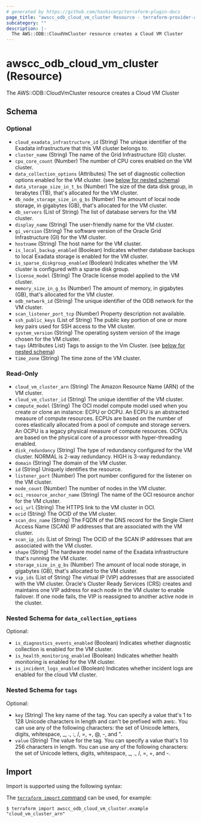 ```yaml
---
# generated by https://github.com/hashicorp/terraform-plugin-docs
page_title: "awscc_odb_cloud_vm_cluster Resource - terraform-provider-awscc"
subcategory: ""
description: |-
  The AWS::ODB::CloudVmCluster resource creates a Cloud VM Cluster
---
```


# awscc_odb_cloud_vm_cluster (Resource)

The AWS::ODB::CloudVmCluster resource creates a Cloud VM Cluster



<!-- schema generated by tfplugindocs -->
## Schema

### Optional

- `cloud_exadata_infrastructure_id` (String) The unique identifier of the Exadata infrastructure that this VM cluster belongs to.
- `cluster_name` (String) The name of the Grid Infrastructure (GI) cluster.
- `cpu_core_count` (Number) The number of CPU cores enabled on the VM cluster.
- `data_collection_options` (Attributes) The set of diagnostic collection options enabled for the VM cluster. (see [below for nested schema](#nestedatt--data_collection_options))
- `data_storage_size_in_t_bs` (Number) The size of the data disk group, in terabytes (TB), that's allocated for the VM cluster.
- `db_node_storage_size_in_g_bs` (Number) The amount of local node storage, in gigabytes (GB), that's allocated for the VM cluster.
- `db_servers` (List of String) The list of database servers for the VM cluster.
- `display_name` (String) The user-friendly name for the VM cluster.
- `gi_version` (String) The software version of the Oracle Grid Infrastructure (GI) for the VM cluster.
- `hostname` (String) The host name for the VM cluster.
- `is_local_backup_enabled` (Boolean) Indicates whether database backups to local Exadata storage is enabled for the VM cluster.
- `is_sparse_diskgroup_enabled` (Boolean) Indicates whether the VM cluster is configured with a sparse disk group.
- `license_model` (String) The Oracle license model applied to the VM cluster.
- `memory_size_in_g_bs` (Number) The amount of memory, in gigabytes (GB), that's allocated for the VM cluster.
- `odb_network_id` (String) The unique identifier of the ODB network for the VM cluster.
- `scan_listener_port_tcp` (Number) Property description not available.
- `ssh_public_keys` (List of String) The public key portion of one or more key pairs used for SSH access to the VM cluster.
- `system_version` (String) The operating system version of the image chosen for the VM cluster.
- `tags` (Attributes List) Tags to assign to the Vm Cluster. (see [below for nested schema](#nestedatt--tags))
- `time_zone` (String) The time zone of the VM cluster.

### Read-Only

- `cloud_vm_cluster_arn` (String) The Amazon Resource Name (ARN) of the VM cluster.
- `cloud_vm_cluster_id` (String) The unique identifier of the VM cluster.
- `compute_model` (String) The OCI model compute model used when you create or clone an instance: ECPU or OCPU. An ECPU is an abstracted measure of compute resources. ECPUs are based on the number of cores elastically allocated from a pool of compute and storage servers. An OCPU is a legacy physical measure of compute resources. OCPUs are based on the physical core of a processor with hyper-threading enabled.
- `disk_redundancy` (String) The type of redundancy configured for the VM cluster. NORMAL is 2-way redundancy. HIGH is 3-way redundancy.
- `domain` (String) The domain of the VM cluster.
- `id` (String) Uniquely identifies the resource.
- `listener_port` (Number) The port number configured for the listener on the VM cluster.
- `node_count` (Number) The number of nodes in the VM cluster.
- `oci_resource_anchor_name` (String) The name of the OCI resource anchor for the VM cluster.
- `oci_url` (String) The HTTPS link to the VM cluster in OCI.
- `ocid` (String) The OCID of the VM cluster.
- `scan_dns_name` (String) The FQDN of the DNS record for the Single Client Access Name (SCAN) IP addresses that are associated with the VM cluster.
- `scan_ip_ids` (List of String) The OCID of the SCAN IP addresses that are associated with the VM cluster.
- `shape` (String) The hardware model name of the Exadata infrastructure that's running the VM cluster.
- `storage_size_in_g_bs` (Number) The amount of local node storage, in gigabytes (GB), that's allocated to the VM cluster.
- `vip_ids` (List of String) The virtual IP (VIP) addresses that are associated with the VM cluster. Oracle's Cluster Ready Services (CRS) creates and maintains one VIP address for each node in the VM cluster to enable failover. If one node fails, the VIP is reassigned to another active node in the cluster.

<a id="nestedatt--data_collection_options"></a>
### Nested Schema for `data_collection_options`

Optional:

- `is_diagnostics_events_enabled` (Boolean) Indicates whether diagnostic collection is enabled for the VM cluster.
- `is_health_monitoring_enabled` (Boolean) Indicates whether health monitoring is enabled for the VM cluster.
- `is_incident_logs_enabled` (Boolean) Indicates whether incident logs are enabled for the cloud VM cluster.


<a id="nestedatt--tags"></a>
### Nested Schema for `tags`

Optional:

- `key` (String) The key name of the tag. You can specify a value that's 1 to 128 Unicode characters in length and can't be prefixed with aws:. You can use any of the following characters: the set of Unicode letters, digits, whitespace, _, ., :, /, =, +, @, -, and ".
- `value` (String) The value for the tag. You can specify a value that's 1 to 256 characters in length. You can use any of the following characters: the set of Unicode letters, digits, whitespace, _, ., /, =, +, and -.

## Import

Import is supported using the following syntax:

The [`terraform import` command](https://developer.hashicorp.com/terraform/cli/commands/import) can be used, for example:

```shell
$ terraform import awscc_odb_cloud_vm_cluster.example "cloud_vm_cluster_arn"
```
